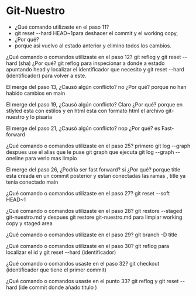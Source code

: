 # Git-Nuestro
- ¿Qué comando utilizaste en el paso 11?
- git reset  --hard HEAD~1para deshacer el commit y el working copy,
- ¿Por qué?
- porque asi vuelvo al estado anterior y elimino  todos los cambios.

¿Qué comando o comandos utilizaste en el paso 12?
git reflog y git reset --hard (sha) 
¿Por qué?
git reflog para inspecionar a donde a estado apuntando head y localizar el identificador que necesito y git reset --hard (identificador) para volver a este.

El merge del paso 13, ¿Causó algún conflicto?
no 
¿Por qué? 
porque no han habido cambios en main

El merge del paso 19, ¿Causó algún conflicto?
Claro
¿Por qué?
porque en stlyled esta con estilos y en html esta con formato html el archivo git-nuestro y lo pisaria

El merge del paso 21, ¿Causó algún conflicto?
nop 
¿Por qué? 
es Fast-forward

¿Qué comando o comandos utilizaste en el paso 25?
primero git log --graph
despues use el alias que le puse git graph que ejecuta git log --graph --oneline para verlo mas limpio

El merge del paso 26, ¿Podría ser fast forward?
si
¿Por qué?
porque title esta creada en un commit posterior y estan conectadas las ramas , title ya tenia conectado main

¿Qué comando o comandos utilizaste en el paso 27?
git reset --soft HEAD~1

¿Qué comando o comandos utilizaste en el paso 28?
git restore --staged git-nuestro.md y despues git restore git-nuestro.md para limpiar working copy y staged area

 ¿Qué comando o comandos utilizaste en el paso 29?
 git branch -D title
 
¿Qué comando o comandos utilizaste en el paso 30?
git reflog para localizar el id y git reset --hard (identificador)

 ¿Qué comando o comandos usaste en el paso 32? 
 git checkout (identificador que tiene el primer commit)
 
 ¿Qué comando o comandos usaste en el punto 33?
 git reflog y git reset --hard (ide commit donde añado titulo )

